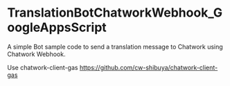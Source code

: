 # TranslationBotChatworkWebhook_GoogleAppsScript
A simple Bot sample code to send a translation message to Chatwork using Chatwork Webhook.

Use chatwork-client-gas https://github.com/cw-shibuya/chatwork-client-gas
